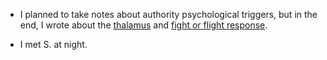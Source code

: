 - I planned to take notes about authority psychological triggers, but in the end, I wrote about the [thalamus](/zettelkasten/thalamus) and [fight or flight response](/zettelkasten/fight-or-flight).

- I met S. at night.
